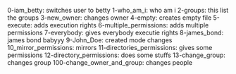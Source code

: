 0-iam_betty: switches user to betty
1-who_am_i: who am i
2-groups: this list the groups
3-new_owner: changes owner
4-empty: creates empty file 
5-execute: adds execution rights 
6-multiple_permissions: adds multiple permissions 
7-everybody: gives everybody executie rights 
8-james_bond: james bond babyyy 
9-John_Doe: created mode changes 
10_mirror_permissions: mirrors 
11-directories_permissions: gives some permissions 
12-directory_permissions: does some stuffs 
13-change_group: changes group 
100-change_owner_and_group: changes people 
